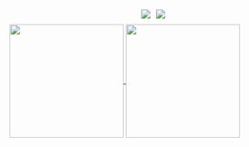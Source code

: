 <div style="display: flex; align-items: center; justify-content: center; margin: 10px">
        <img
          align=center
          src="https://img.shields.io/github/stars/IvoryGate?style=flat&logoColor=%231677ff&labelColor=rgb(89, 89, 89)&color=rgb(3, 126, 187)"
          style="margin: 0 5px"
        /><img
          align=center
          src="https://img.shields.io/github/followers/IvoryGate?style=flat&logoColor=%231677ff&labelColor=rgb(89, 89, 89)&color=rgb(3, 126, 187)""
          style="margin: 0 5px"
        />
      </div>
<a href="https://github.com/anuraghazra/github-readme-stats">
  <img height=200 align="center" src="https://github-readme-stats.vercel.app/api?username=IvoryGate&card_width=50%" />
</a>
<a href="https://github.com/anuraghazra/convoychat">
  <img height=200 align="center" src="https://github-readme-stats.vercel.app/api/top-langs?username=IvoryGate&layout=compact&langs_count=8&card_width=50%" />
</a>


<!--
**IvoryGate/IvoryGate** is a ✨ _special_ ✨ repository because its `README.md` (this file) appears on your GitHub profile.

Here are some ideas to get you started:

- 🔭 I’m currently working on ...
- 🌱 I’m currently learning ...
- 👯 I’m looking to collaborate on ...
- 🤔 I’m looking for help with ...
- 💬 Ask me about ...
- 📫 How to reach me: ...
- 😄 Pronouns: ...
- ⚡ Fun fact: ...
-->
